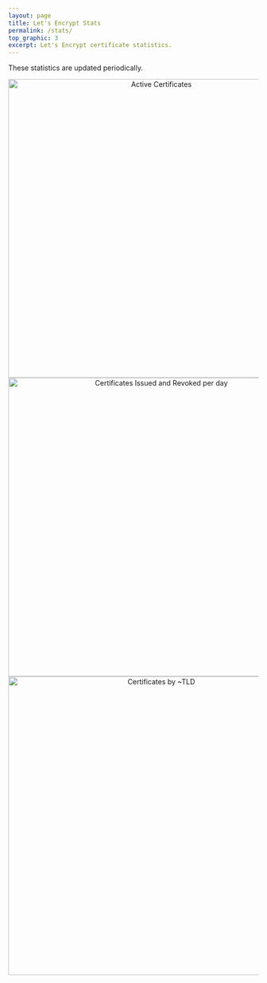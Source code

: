 ```yaml
---
layout: page
title: Let's Encrypt Stats
permalink: /stats/
top_graphic: 3
excerpt: Let's Encrypt certificate statistics.
---
```


These statistics are updated periodically.

<div class="figure">
  <a href="https://plot.ly/~letsencrypt/7/" target="_blank" title="Active Certificates" style="display: block; text-align: center;"><img src="https://plot.ly/~letsencrypt/7.png" alt="Active Certificates" style="max-width: 100%;width: 600px;"  width="600" onerror="this.onerror=null;this.src='https://plot.ly/404.png';" /></a>
  <script data-plotly="letsencrypt:7"  src="https://plot.ly/embed.js" async></script>
</div>

<div class="figure">
  <a href="https://plot.ly/~letsencrypt/9/" target="_blank" title="Certificates Issued and Revoked per day" style="display: block; text-align: center;"><img src="https://plot.ly/~letsencrypt/9.png" alt="Certificates Issued and Revoked per day" style="max-width: 100%;width: 600px;"  width="600" onerror="this.onerror=null;this.src='https://plot.ly/404.png';" /></a>
  <script data-plotly="letsencrypt:9"  src="https://plot.ly/embed.js" async></script>
</div>

<div class="figure">
  <a href="https://plot.ly/~letsencrypt/20/" target="_blank" title="Certificates by ~TLD" style="display: block; text-align: center;"><img src="https://plot.ly/~letsencrypt/20.png" alt="Certificates by ~TLD" style="max-width: 100%;width: 600px;"  width="600" onerror="this.onerror=null;this.src='https://plot.ly/404.png';" /></a>
  <script data-plotly="letsencrypt:20"  src="https://plot.ly/embed.js" async></script>
</div>

